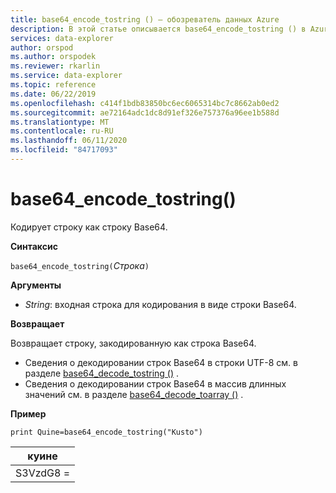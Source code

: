 ```yaml
---
title: base64_encode_tostring () — обозреватель данных Azure
description: В этой статье описывается base64_encode_tostring () в Azure обозреватель данных.
services: data-explorer
author: orspod
ms.author: orspodek
ms.reviewer: rkarlin
ms.service: data-explorer
ms.topic: reference
ms.date: 06/22/2019
ms.openlocfilehash: c414f1bdb83850bc6ec6065314bc7c8662ab0ed2
ms.sourcegitcommit: ae72164adc1dc8d91ef326e757376a96ee1b588d
ms.translationtype: MT
ms.contentlocale: ru-RU
ms.lasthandoff: 06/11/2020
ms.locfileid: "84717093"
---
```

# <a name="base64_encode_tostring"></a>base64_encode_tostring()

Кодирует строку как строку Base64.

**Синтаксис**

`base64_encode_tostring(`*Строка*`)`

**Аргументы**

* *String*: входная строка для кодирования в виде строки Base64.

**Возвращает**

Возвращает строку, закодированную как строка Base64.

* Сведения о декодировании строк Base64 в строки UTF-8 см. в разделе [base64_decode_tostring ()](base64_decode_tostringfunction.md) .
* Сведения о декодировании строк Base64 в массив длинных значений см. в разделе [base64_decode_toarray ()](base64_decode_toarrayfunction.md) .


**Пример**

<!-- csl: https://help.kusto.windows.net:443/Samples -->
```kusto
print Quine=base64_encode_tostring("Kusto")
```

|куине   |
|--------|
|S3VzdG8 =|

